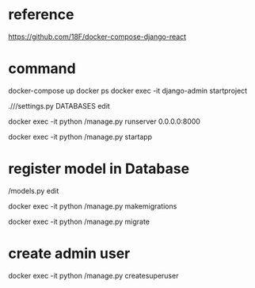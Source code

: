 
# reference
https://github.com/18F/docker-compose-django-react

# command
docker-compose up
docker ps
docker exec -it <container-id-web> django-admin startproject <project-name>

./<project-name>/<project-name>/settings.py DATABASES edit

docker exec -it <container-id-web> python <project-name>/manage.py runserver 0.0.0.0:8000

docker exec -it <container-id-web> python <project-name>/manage.py startapp <app-name>

# register model in Database
<app-name>/models.py edit

docker exec -it <container-id-web> python <project-name>/manage.py makemigrations

docker exec -it <container-id-web> python <project-name>/manage.py migrate

# create admin user
docker exec -it <container-id-web> python <project-name>/manage.py createsuperuser

